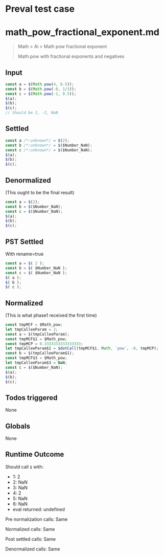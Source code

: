 # Preval test case

# math_pow_fractional_exponent.md

> Math > Ai > Math pow fractional exponent
>
> Math.pow with fractional exponents and negatives

## Input

`````js filename=intro
const a = $(Math.pow(4, 0.5));
const b = $(Math.pow(-8, 1/3));
const c = $(Math.pow(-1, 0.5));
$(a);
$(b);
$(c);
// Should be 2, -2, NaN
`````


## Settled


`````js filename=intro
const a /*:unknown*/ = $(2);
const b /*:unknown*/ = $($Number_NaN);
const c /*:unknown*/ = $($Number_NaN);
$(a);
$(b);
$(c);
`````


## Denormalized
(This ought to be the final result)

`````js filename=intro
const a = $(2);
const b = $($Number_NaN);
const c = $($Number_NaN);
$(a);
$(b);
$(c);
`````


## PST Settled
With rename=true

`````js filename=intro
const a = $( 2 );
const b = $( $Number_NaN );
const c = $( $Number_NaN );
$( a );
$( b );
$( c );
`````


## Normalized
(This is what phase1 received the first time)

`````js filename=intro
const tmpMCF = $Math_pow;
let tmpCalleeParam = 2;
const a = $(tmpCalleeParam);
const tmpMCF$1 = $Math_pow;
const tmpMCP = 0.3333333333333333;
let tmpCalleeParam$1 = $dotCall(tmpMCF$1, Math, `pow`, -8, tmpMCP);
const b = $(tmpCalleeParam$1);
const tmpMCF$3 = $Math_pow;
let tmpCalleeParam$3 = NaN;
const c = $($Number_NaN);
$(a);
$(b);
$(c);
`````


## Todos triggered


None


## Globals


None


## Runtime Outcome


Should call `$` with:
 - 1: 2
 - 2: NaN
 - 3: NaN
 - 4: 2
 - 5: NaN
 - 6: NaN
 - eval returned: undefined

Pre normalization calls: Same

Normalized calls: Same

Post settled calls: Same

Denormalized calls: Same
